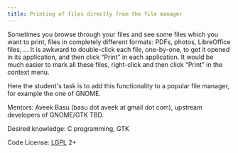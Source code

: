 ```yaml
---
title: Printing of files directly from the file manager
---
```


<div>

<p>
Sometimes you browse through your files and see some files which you want to print, files in completely different formats: PDFs, photos, LibreOffice files, … It is awkward to double-click each file, one-by-one, to get it opened in its application, and then click “Print” in each application. It would be much easier to mark all these files, right-click and then click “Print” in the context menu.
</p>

<p>
Here the student&#039;s task is to add this functionality to a popular file manager, for example the one of GNOME.
</p>

<p>
Mentors: Aveek Basu (basu dot aveek at gmail dot com), upstream developers of GNOME/GTK TBD.
</p>

<p>
Desired knowledge: C programming, GTK
</p>

<p>
Code License: <abbr title="GNU Lesser General Public License">LGPL</abbr> 2+
</p>

</div>
